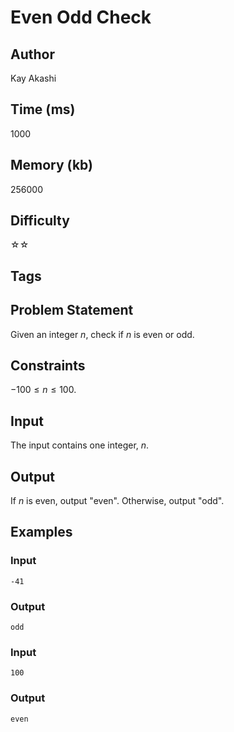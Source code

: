 # Even Odd Check

## Author 
Kay Akashi

## Time (ms)
1000

## Memory (kb)

256000

## Difficulty 

☆☆

## Tags

## Problem Statement 

Given an integer $n$, check if $n$ is even or odd.

## Constraints

$-100 \leq n \leq 100$.

## Input

The input contains one integer, $n$.

## Output

If $n$ is even, output "even". Otherwise, output "odd".

## Examples

### Input

```
-41
```

### Output

```
odd
```

### Input

```
100
```

### Output

```
even
```

